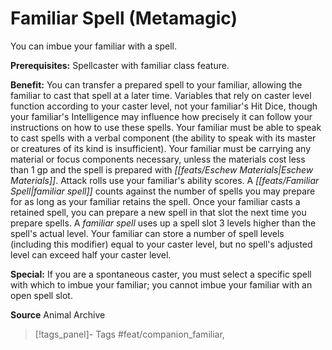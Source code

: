 ﻿---
cssclass: [feats]

---
# Familiar Spell (Metamagic)

You can imbue your familiar with a spell.

**Prerequisites:** Spellcaster with familiar class feature.

**Benefit:** You can transfer a prepared spell to your familiar, allowing the familiar to cast that spell at a later time. Variables that rely on caster level function according to your caster level, not your familiar's Hit Dice, though your familiar's Intelligence may influence how precisely it can follow your instructions on how to use these spells. Your familiar must be able to speak to cast spells with a verbal component (the ability to speak with its master or creatures of its kind is insufficient). Your familiar must be carrying any material or focus components necessary, unless the materials cost less than 1 gp and the spell is prepared with _[[feats/Eschew Materials|Eschew Materials]]_. Attack rolls use your familiar's ability scores. A _[[feats/Familiar Spell|familiar spell]]_ counts against the number of spells you may prepare for as long as your familiar retains the spell. Once your familiar casts a retained spell, you can prepare a new spell in that slot the next time you prepare spells. A _familiar spell_ uses up a spell slot 3 levels higher than the spell's actual level. Your familiar can store a number of spell levels (including this modifier) equal to your caster level, but no spell's adjusted level can exceed half your caster level.

**Special:** If you are a spontaneous caster, you must select a specific spell with which to imbue your familiar; you cannot imbue your familiar with an open spell slot.

**Source** Animal Archive
>[!tags_panel]- Tags
> #feat/companion_familiar, 